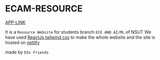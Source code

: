 # ECAM-RESOURCE

[APP-LINK](https://ecam-resources.netlify.app/)

It is a `Resource Website` for  students branch `ECE AND AI/ML` of NSUT
We have used [ReactJs](https://reactjs.org/),[tailwind css](https://tailwindcss.com/) to make the whole website
and the site is hosted on [netlify](https://www.netlify.com/)

made by `D3v Friends`
